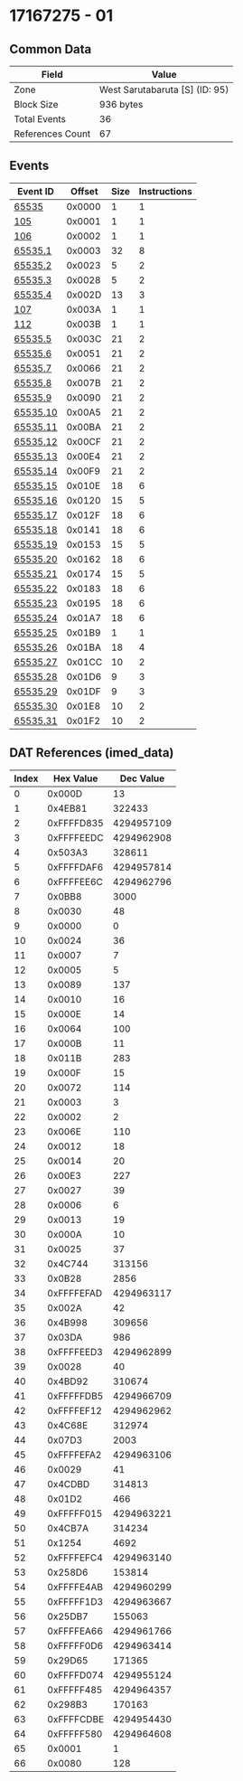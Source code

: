 # 17167275 - 01

## Common Data

| Field            | Value                          |
|------------------|--------------------------------|
| Zone             | West Sarutabaruta [S] (ID: 95) |
| Block Size       | 936 bytes                      |
| Total Events     | 36                             |
| References Count | 67                             |

## Events

| Event ID                  | Offset   |   Size |   Instructions |
|---------------------------|----------|--------|----------------|
| [65535](./65535.md)       | 0x0000   |      1 |              1 |
| [105](./105.md)           | 0x0001   |      1 |              1 |
| [106](./106.md)           | 0x0002   |      1 |              1 |
| [65535.1](./65535.1.md)   | 0x0003   |     32 |              8 |
| [65535.2](./65535.2.md)   | 0x0023   |      5 |              2 |
| [65535.3](./65535.3.md)   | 0x0028   |      5 |              2 |
| [65535.4](./65535.4.md)   | 0x002D   |     13 |              3 |
| [107](./107.md)           | 0x003A   |      1 |              1 |
| [112](./112.md)           | 0x003B   |      1 |              1 |
| [65535.5](./65535.5.md)   | 0x003C   |     21 |              2 |
| [65535.6](./65535.6.md)   | 0x0051   |     21 |              2 |
| [65535.7](./65535.7.md)   | 0x0066   |     21 |              2 |
| [65535.8](./65535.8.md)   | 0x007B   |     21 |              2 |
| [65535.9](./65535.9.md)   | 0x0090   |     21 |              2 |
| [65535.10](./65535.10.md) | 0x00A5   |     21 |              2 |
| [65535.11](./65535.11.md) | 0x00BA   |     21 |              2 |
| [65535.12](./65535.12.md) | 0x00CF   |     21 |              2 |
| [65535.13](./65535.13.md) | 0x00E4   |     21 |              2 |
| [65535.14](./65535.14.md) | 0x00F9   |     21 |              2 |
| [65535.15](./65535.15.md) | 0x010E   |     18 |              6 |
| [65535.16](./65535.16.md) | 0x0120   |     15 |              5 |
| [65535.17](./65535.17.md) | 0x012F   |     18 |              6 |
| [65535.18](./65535.18.md) | 0x0141   |     18 |              6 |
| [65535.19](./65535.19.md) | 0x0153   |     15 |              5 |
| [65535.20](./65535.20.md) | 0x0162   |     18 |              6 |
| [65535.21](./65535.21.md) | 0x0174   |     15 |              5 |
| [65535.22](./65535.22.md) | 0x0183   |     18 |              6 |
| [65535.23](./65535.23.md) | 0x0195   |     18 |              6 |
| [65535.24](./65535.24.md) | 0x01A7   |     18 |              6 |
| [65535.25](./65535.25.md) | 0x01B9   |      1 |              1 |
| [65535.26](./65535.26.md) | 0x01BA   |     18 |              4 |
| [65535.27](./65535.27.md) | 0x01CC   |     10 |              2 |
| [65535.28](./65535.28.md) | 0x01D6   |      9 |              3 |
| [65535.29](./65535.29.md) | 0x01DF   |      9 |              3 |
| [65535.30](./65535.30.md) | 0x01E8   |     10 |              2 |
| [65535.31](./65535.31.md) | 0x01F2   |     10 |              2 |

## DAT References (imed_data)

|   Index | Hex Value   |   Dec Value |
|---------|-------------|-------------|
|       0 | 0x000D      |          13 |
|       1 | 0x4EB81     |      322433 |
|       2 | 0xFFFFD835  |  4294957109 |
|       3 | 0xFFFFEEDC  |  4294962908 |
|       4 | 0x503A3     |      328611 |
|       5 | 0xFFFFDAF6  |  4294957814 |
|       6 | 0xFFFFEE6C  |  4294962796 |
|       7 | 0x0BB8      |        3000 |
|       8 | 0x0030      |          48 |
|       9 | 0x0000      |           0 |
|      10 | 0x0024      |          36 |
|      11 | 0x0007      |           7 |
|      12 | 0x0005      |           5 |
|      13 | 0x0089      |         137 |
|      14 | 0x0010      |          16 |
|      15 | 0x000E      |          14 |
|      16 | 0x0064      |         100 |
|      17 | 0x000B      |          11 |
|      18 | 0x011B      |         283 |
|      19 | 0x000F      |          15 |
|      20 | 0x0072      |         114 |
|      21 | 0x0003      |           3 |
|      22 | 0x0002      |           2 |
|      23 | 0x006E      |         110 |
|      24 | 0x0012      |          18 |
|      25 | 0x0014      |          20 |
|      26 | 0x00E3      |         227 |
|      27 | 0x0027      |          39 |
|      28 | 0x0006      |           6 |
|      29 | 0x0013      |          19 |
|      30 | 0x000A      |          10 |
|      31 | 0x0025      |          37 |
|      32 | 0x4C744     |      313156 |
|      33 | 0x0B28      |        2856 |
|      34 | 0xFFFFEFAD  |  4294963117 |
|      35 | 0x002A      |          42 |
|      36 | 0x4B998     |      309656 |
|      37 | 0x03DA      |         986 |
|      38 | 0xFFFFEED3  |  4294962899 |
|      39 | 0x0028      |          40 |
|      40 | 0x4BD92     |      310674 |
|      41 | 0xFFFFFDB5  |  4294966709 |
|      42 | 0xFFFFEF12  |  4294962962 |
|      43 | 0x4C68E     |      312974 |
|      44 | 0x07D3      |        2003 |
|      45 | 0xFFFFEFA2  |  4294963106 |
|      46 | 0x0029      |          41 |
|      47 | 0x4CDBD     |      314813 |
|      48 | 0x01D2      |         466 |
|      49 | 0xFFFFF015  |  4294963221 |
|      50 | 0x4CB7A     |      314234 |
|      51 | 0x1254      |        4692 |
|      52 | 0xFFFFEFC4  |  4294963140 |
|      53 | 0x258D6     |      153814 |
|      54 | 0xFFFFE4AB  |  4294960299 |
|      55 | 0xFFFFF1D3  |  4294963667 |
|      56 | 0x25DB7     |      155063 |
|      57 | 0xFFFFEA66  |  4294961766 |
|      58 | 0xFFFFF0D6  |  4294963414 |
|      59 | 0x29D65     |      171365 |
|      60 | 0xFFFFD074  |  4294955124 |
|      61 | 0xFFFFF485  |  4294964357 |
|      62 | 0x298B3     |      170163 |
|      63 | 0xFFFFCDBE  |  4294954430 |
|      64 | 0xFFFFF580  |  4294964608 |
|      65 | 0x0001      |           1 |
|      66 | 0x0080      |         128 |
